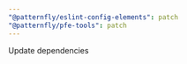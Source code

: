 ```yaml
---
"@patternfly/eslint-config-elements": patch
"@patternfly/pfe-tools": patch
---
```


Update dependencies
